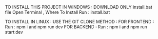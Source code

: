 TO INSTALL THIS PROJECT IN WINDOWS :
    DOWNLOAD ONLY install.bat file
    Open Terminal , Where To Install
    Run : install.bat

TO INSTALL IN LINUX :
    USE THE GIT CLONE METHOD :
      FOR FRONTEND : 
          Run : npm i and npm run dev
      FOR BACKEND : 
          Run : npm i and npm run start:dev
